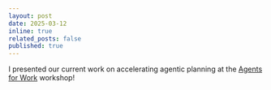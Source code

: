 ```yaml
---
layout: post
date: 2025-03-12
inline: true
related_posts: false
published: true
---
```


I presented our current work on accelerating agentic planning at the [Agents for Work](https://daplab.cs.columbia.edu/workshop/) workshop!
